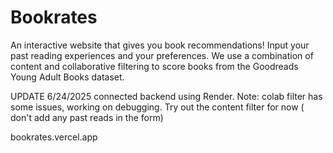 # Bookrates

An interactive website that gives you book recommendations! Input your past reading experiences and your preferences. We use a combination of content and collaborative filtering to score books from the Goodreads Young Adult Books dataset. 


UPDATE 6/24/2025 connected backend using Render. Note: colab filter has some issues, working on debugging. Try out the content filter for now ( don't add any past reads in the form)


bookrates.vercel.app
